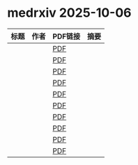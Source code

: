 # medrxiv 2025-10-06

| 标题 | 作者 | PDF链接 |  摘要 |
|------|------|--------|------|
|  |  | [PDF](https://doi.org/10.1101/2025.07.29.25332359) |  |
|  |  | [PDF](https://doi.org/10.1101/2024.10.02.24314765) |  |
|  |  | [PDF](https://doi.org/10.1101/2025.08.29.25334504) |  |
|  |  | [PDF](https://doi.org/10.1101/2025.10.03.25337251) |  |
|  |  | [PDF](https://doi.org/10.1101/2025.10.03.25337276) |  |
|  |  | [PDF](https://doi.org/10.1101/2025.10.03.25337250) |  |
|  |  | [PDF](https://doi.org/10.1101/2025.10.02.25337199) |  |
|  |  | [PDF](https://doi.org/10.1101/2025.10.03.25337255) |  |
|  |  | [PDF](https://doi.org/10.1101/2025.09.28.25336743) |  |
|  |  | [PDF](https://doi.org/10.1101/2025.10.01.25337117) |  |
